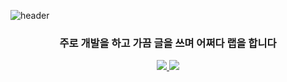 ![header](https://capsule-render.vercel.app/api?type=transparent&color=#000000&height=300&section=header&text=Take%20Knowledge&fontSize=90)

<h3 align="center"> 주로 개발을 하고 가끔 글을 쓰며 어쩌다 랩을 합니다 </h3>

<p align="center">
   <a href="https://takeknowledge.tistory.com/">
      <img src="https://img.shields.io/badge/tistory-000000?style=flat-square&logo=tistory&logoColor=white"/>
  </a>
  <a href="https://www.instagram.com/takeknowledge/">
      <img src="https://img.shields.io/badge/Instagram-E4405F?style=flat-square&logo=instagram&logoColor=white"/>
  </a>
</p>
